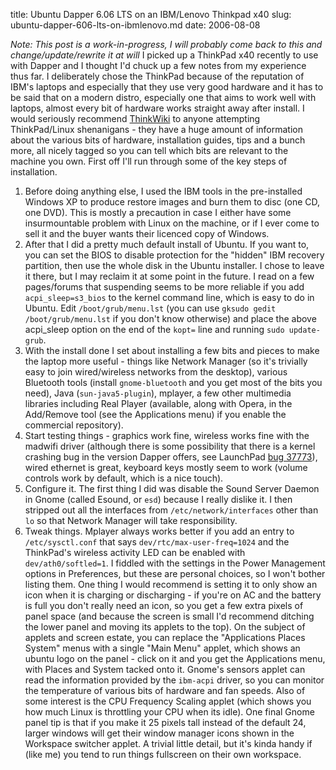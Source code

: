 title: Ubuntu Dapper 6.06 LTS on an IBM/Lenovo Thinkpad x40
slug: ubuntu-dapper-606-lts-on-ibmlenovo.md
date: 2006-08-08


*Note: This post is a work-in-progress, I will probably come back to this and change/update/rewrite it at will*
I picked up a ThinkPad x40 recently to use with Dapper and I thought I'd chuck up a few notes from my experience thus far. I deliberately chose the ThinkPad because of the reputation of IBM's laptops and especially that they use very good hardware and it has to be said that on a modern distro, especially one that aims to work well with laptops, almost every bit of hardware works straight away after install. I would seriously recommend [ThinkWiki](http://www.thinkwiki.org/) to anyone attempting ThinkPad/Linux shenanigans - they have a huge amount of information about the various bits of hardware, installation guides, tips and a bunch more, all nicely tagged so you can tell which bits are relevant to the machine you own.
First off I'll run through some of the key steps of installation.
1. Before doing anything else, I used the IBM tools in the pre-installed Windows XP to produce restore images and burn them to disc (one CD, one DVD). This is mostly a precaution in case I either have some insurmountable problem with Linux on the machine, or if I ever come to sell it and the buyer wants their licenced copy of Windows.
2. After that I did a pretty much default install of Ubuntu. If you want to, you can set the BIOS to disable protection for the "hidden" IBM recovery partition, then use the whole disk in the Ubuntu installer. I chose to leave it there, but I may reclaim it at some point in the future. I read on a few pages/forums that suspending seems to be more reliable if you add `acpi_sleep=s3_bios` to the kernel command line, which is easy to do in Ubuntu. Edit `/boot/grub/menu.lst` (you can use `gksudo gedit /boot/grub/menu.lst` if you don't know otherwise) and place the above acpi\_sleep option on the end of the `kopt=` line and running `sudo update-grub`.
3. With the install done I set about installing a few bits and pieces to make the laptop more useful - things like Network Manager (so it's trivially easy to join wired/wireless networks from the desktop), various Bluetooth tools (install `gnome-bluetooth` and you get most of the bits you need), Java (`sun-java5-plugin`), mplayer, a few other multimedia libraries including Real Player (available, along with Opera, in the Add/Remove tool (see the Applications menu) if you enable the commercial repository).
4. Start testing things - graphics work fine, wireless works fine with the madwifi driver (although there is some possibility that there is a kernel crashing bug in the version Dapper offers, see LaunchPad [bug 37773](https://launchpad.net/distros/ubuntu/+source/linux-restricted-modules-2.6.15/+bug/37773)), wired ethernet is great, keyboard keys mostly seem to work (volume controls work by default, which is a nice touch).
5. Configure it. The first thing I did was disable the Sound Server Daemon in Gnome (called Esound, or `esd`) because I really dislike it. I then stripped out all the interfaces from `/etc/network/interfaces` other than `lo` so that Network Manager will take responsibility.
6. Tweak things. Mplayer always works better if you add an entry to `/etc/sysctl.conf` that says `dev/rtc/max-user-freq=1024` and the ThinkPad's wireless activity LED can be enabled with `dev/ath0/softled=1`. I fiddled with the settings in the Power Management options in Preferences, but these are personal choices, so I won't bother listing them. One thing I would recommend is setting it to only show an icon when it is charging or discharging - if you're on AC and the battery is full you don't really need an icon, so you get a few extra pixels of panel space (and because the screen is small I'd recommend ditching the lower panel and moving its applets to the top). On the subject of applets and screen estate, you can replace the "Applications Places System" menus with a single "Main Menu" applet, which shows an ubuntu logo on the panel - click on it and you get the Applications menu, with Places and System tacked onto it. Gnome's sensors applet can read the information provided by the `ibm-acpi` driver, so you can monitor the temperature of various bits of hardware and fan speeds. Also of some interest is the CPU Frequency Scaling applet (which shows you how much Linux is throttling your CPU when its idle). One final Gnome panel tip is that if you make it 25 pixels tall instead of the default 24, larger windows will get their window manager icons shown in the Workspace switcher applet. A trivial little detail, but it's kinda handy if (like me) you tend to run things fullscreen on their own workspace.